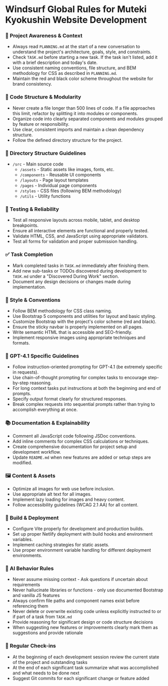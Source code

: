 # Windsurf Global Rules for Muteki Kyokushin Website Development

### 🔄 Project Awareness & Context
- Always read `PLANNING.md` at the start of a new conversation to understand the project's architecture, goals, style, and constraints.
- Check `TASK.md` before starting a new task. If the task isn't listed, add it with a brief description and today's date.
- Use consistent naming conventions, file structure, and BEM methodology for CSS as described in `PLANNING.md`.
- Maintain the red and black color scheme throughout the website for brand consistency.

### 🧱 Code Structure & Modularity
- Never create a file longer than 500 lines of code. If a file approaches this limit, refactor by splitting it into modules or components.
- Organize code into clearly separated components and modules grouped by feature or responsibility.
- Use clear, consistent imports and maintain a clean dependency structure.
- Follow the defined directory structure for the project.

### 📂 Directory Structure Guidelines
- `/src` - Main source code
  - `/assets` - Static assets like images, fonts, etc.
  - `/components` - Reusable UI components
  - `/layouts` - Page layout templates
  - `/pages` - Individual page components
  - `/styles` - CSS files (following BEM methodology)
  - `/utils` - Utility functions

### 🧪 Testing & Reliability
- Test all responsive layouts across mobile, tablet, and desktop breakpoints.
- Ensure all interactive elements are functional and properly tested.
- Validate HTML, CSS, and JavaScript using appropriate validators.
- Test all forms for validation and proper submission handling.

### ✅ Task Completion
- Mark completed tasks in `TASK.md` immediately after finishing them.
- Add new sub-tasks or TODOs discovered during development to `TASK.md` under a "Discovered During Work" section.
- Document any design decisions or changes made during implementation.

### 📎 Style & Conventions
- Follow BEM methodology for CSS class naming.
- Use Bootstrap 5 components and utilities for layout and basic styling.
- Customize Bootstrap with the project's color scheme (red and black).
- Ensure the sticky navbar is properly implemented on all pages.
- Write semantic HTML that is accessible and SEO-friendly.
- Implement responsive images using appropriate techniques and formats.

### 📍 GPT-4.1 Specific Guidelines
- Follow instruction-oriented prompting for GPT-4.1 (be extremely specific in requests).
- Use chain-of-thought prompting for complex tasks to encourage step-by-step reasoning.
- For long context tasks put instructions at both the beginning and end of prompts.
- Specify output format clearly for structured responses.
- Break complex requests into sequential prompts rather than trying to accomplish everything at once.

### 📚 Documentation & Explainability
- Comment all JavaScript code following JSDoc conventions.
- Add inline comments for complex CSS calculations or techniques.
- Create comprehensive documentation for project setup and development workflow.
- Update `README.md` when new features are added or setup steps are modified.

### 🖼️ Content & Assets
- Optimize all images for web use before inclusion.
- Use appropriate alt text for all images.
- Implement lazy loading for images and heavy content.
- Follow accessibility guidelines (WCAG 2.1 AA) for all content.

### 🚀 Build & Deployment
- Configure Vite properly for development and production builds.
- Set up proper Netlify deployment with build hooks and environment variables.
- Implement caching strategies for static assets.
- Use proper environment variable handling for different deployment environments.

### 🧠 AI Behavior Rules
- Never assume missing context - Ask questions if uncertain about requirements
- Never hallucinate libraries or functions - only use documented Bootstrap and vanilla JS features
- Always confirm file paths and component names exist before referencing them
- Never delete or overwrite existing code unless explicitly instructed to or if part of a task from `TASK.md`
- Provide reasoning for significant design or code structure decisions
- When suggesting new features or improvements clearly mark them as suggestions and provide rationale

### 🔄 Regular Check-ins
- At the beginning of each development session review the current state of the project and outstanding tasks
- At the end of each significant task summarize what was accomplished and what needs to be done next
- Suggest Git commits for each significant change or feature added